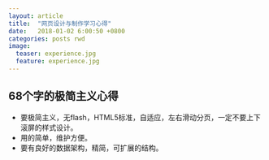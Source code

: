```yaml
---
layout: article
title:  "网页设计与制作学习心得"
date:   2018-01-02 6:00:50 +0800
categories: posts rwd
image:
  teaser: experience.jpg
  feature: experience.jpg
---
```

##  68个字的极简主义心得

- 要极简主义，无flash，HTML5标准，自适应，左右滑动分页，一定不要上下滚屏的样式设计。
- 用的简单，维护方便。
- 要有良好的数据架构，精简，可扩展的结构。